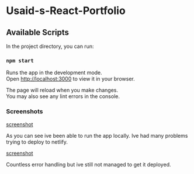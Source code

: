 # Usaid-s-React-Portfolio

## Available Scripts

In the project directory, you can run:

### `npm start`

Runs the app in the development mode.\
Open [http://localhost:3000](http://localhost:3000) to view it in your browser.

The page will reload when you make changes.\
You may also see any lint errors in the console.

### Screenshots

[screenshot](./screenshots/Screenshot%202024-03-21%20233301.png)

As you can see ive been able to run the app locally. Ive had many problems trying to deploy to netlify. 

[screenshot](./screenshots/Screenshot%202024-03-21%20234113.png)

Countless error handling but ive still not managed to get it deployed.

